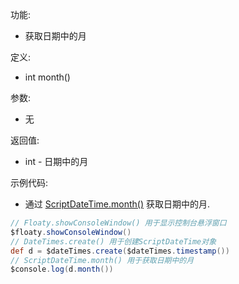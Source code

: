 功能:

+ 获取日期中的月

定义:

+ int month()

参数:

+ 无

返回值:

+ int - 日期中的月

示例代码:

+ 通过 [ScriptDateTime.month()](/API/DateTime/ScriptDateTime/README.md?id=month) 获取日期中的月.

```groovy
// Floaty.showConsoleWindow() 用于显示控制台悬浮窗口
$floaty.showConsoleWindow()
// DateTimes.create() 用于创建ScriptDateTime对象
def d = $dateTimes.create($dateTimes.timestamp())
// ScriptDateTime.month() 用于获取日期中的月
$console.log(d.month())
```
